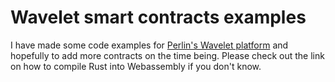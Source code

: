 # Wavelet smart contracts examples

I have made some code examples for [Perlin's Wavelet platform](https://wavelet.perlin.net) and hopefully to add more contracts on the time being. Please check out the link on how to compile Rust into Webassembly if you don't know.
